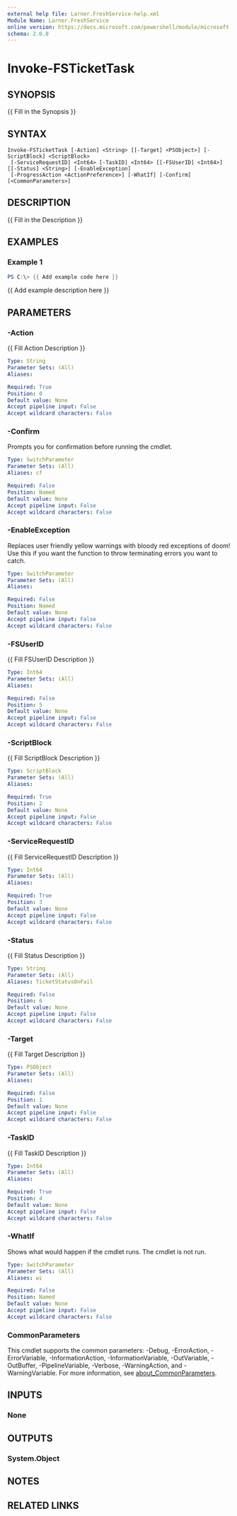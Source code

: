 ```yaml
---
external help file: Larner.FreshService-help.xml
Module Name: Larner.FreshService
online version: https://docs.microsoft.com/powershell/module/microsoft.powershell.utility/?view=powershell-7.1&WT.mc_id=ps-gethelp
schema: 2.0.0
---
```


# Invoke-FSTicketTask

## SYNOPSIS

{{ Fill in the Synopsis }}

## SYNTAX

```text
Invoke-FSTicketTask [-Action] <String> [[-Target] <PSObject>] [-ScriptBlock] <ScriptBlock>
 [-ServiceRequestID] <Int64> [-TaskID] <Int64> [[-FSUserID] <Int64>] [[-Status] <String>] [-EnableException]
 [-ProgressAction <ActionPreference>] [-WhatIf] [-Confirm] [<CommonParameters>]
```

## DESCRIPTION

{{ Fill in the Description }}

## EXAMPLES

### Example 1

```powershell
PS C:\> {{ Add example code here }}
```

{{ Add example description here }}

## PARAMETERS

### -Action

{{ Fill Action Description }}

```yaml
Type: String
Parameter Sets: (All)
Aliases:

Required: True
Position: 0
Default value: None
Accept pipeline input: False
Accept wildcard characters: False
```

### -Confirm

Prompts you for confirmation before running the cmdlet.

```yaml
Type: SwitchParameter
Parameter Sets: (All)
Aliases: cf

Required: False
Position: Named
Default value: None
Accept pipeline input: False
Accept wildcard characters: False
```

### -EnableException

Replaces user friendly yellow warnings with bloody red exceptions of doom! Use this if you want the function to throw terminating errors you want to catch.

```yaml
Type: SwitchParameter
Parameter Sets: (All)
Aliases:

Required: False
Position: Named
Default value: None
Accept pipeline input: False
Accept wildcard characters: False
```

### -FSUserID

{{ Fill FSUserID Description }}

```yaml
Type: Int64
Parameter Sets: (All)
Aliases:

Required: False
Position: 5
Default value: None
Accept pipeline input: False
Accept wildcard characters: False
```

### -ScriptBlock

{{ Fill ScriptBlock Description }}

```yaml
Type: ScriptBlock
Parameter Sets: (All)
Aliases:

Required: True
Position: 2
Default value: None
Accept pipeline input: False
Accept wildcard characters: False
```

### -ServiceRequestID

{{ Fill ServiceRequestID Description }}

```yaml
Type: Int64
Parameter Sets: (All)
Aliases:

Required: True
Position: 3
Default value: None
Accept pipeline input: False
Accept wildcard characters: False
```

### -Status

{{ Fill Status Description }}

```yaml
Type: String
Parameter Sets: (All)
Aliases: TicketStatusOnFail

Required: False
Position: 6
Default value: None
Accept pipeline input: False
Accept wildcard characters: False
```

### -Target

{{ Fill Target Description }}

```yaml
Type: PSObject
Parameter Sets: (All)
Aliases:

Required: False
Position: 1
Default value: None
Accept pipeline input: False
Accept wildcard characters: False
```

### -TaskID

{{ Fill TaskID Description }}

```yaml
Type: Int64
Parameter Sets: (All)
Aliases:

Required: True
Position: 4
Default value: None
Accept pipeline input: False
Accept wildcard characters: False
```

### -WhatIf

Shows what would happen if the cmdlet runs.
The cmdlet is not run.

```yaml
Type: SwitchParameter
Parameter Sets: (All)
Aliases: wi

Required: False
Position: Named
Default value: None
Accept pipeline input: False
Accept wildcard characters: False
```

### CommonParameters

This cmdlet supports the common parameters: -Debug, -ErrorAction, -ErrorVariable, -InformationAction, -InformationVariable, -OutVariable, -OutBuffer, -PipelineVariable, -Verbose, -WarningAction, and -WarningVariable. For more information, see [about_CommonParameters](http://go.microsoft.com/fwlink/?LinkID=113216).

## INPUTS

### None

## OUTPUTS

### System.Object

## NOTES

## RELATED LINKS
